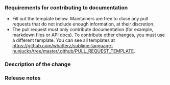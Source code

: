 ### Requirements for contributing to documentation

* Fill out the template below. Maintainers are free to close any pull requests that do not include enough information, at their discretion.
* The pull request must only contribute documentation (for example, markdown files or API docs). To contribute other changes, you must use a different template. You can see all templates at https://github.com/whatterz/sublime-language-nunjucks/tree/master/.github/PULL_REQUEST_TEMPLATE.

### Description of the change

<!--

We must be able to understand the purpose of your change from this description. The pull request may be closed at the maintainers' discretion if we can't get a good idea of the benefits of the change from the description provided.

-->

### Release notes

<!--

Please describe the changes in a single line that explains this improvement in terms that a user can understand. This text forms part of the release notes.

If this change is not user-facing or notable enough to for release notes, you may use the strings "Not applicable" or "N/A" here.

Examples:

- The GitHub package now allows you to add co-authors to commits.
- Fixed an issue where multiple cursors did not work in a file with a single line.
- Increased the performance of searching and replacing across a whole project.

-->